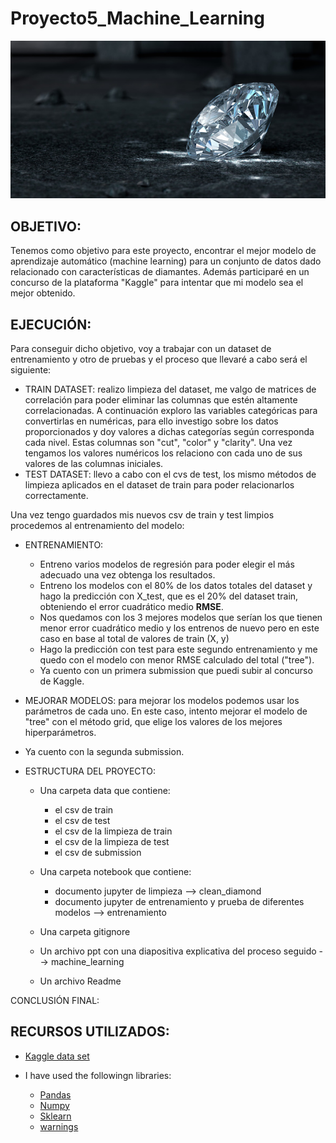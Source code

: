 # Proyecto5_Machine_Learning

![imagen](imag.jpg)

## OBJETIVO:
Tenemos como objetivo para este proyecto, encontrar el mejor modelo de aprendizaje automático (machine learning) para un conjunto de datos dado relacionado con características de diamantes. Además participaré en un concurso de la plataforma "Kaggle" para intentar que mi modelo sea el mejor obtenido.


## EJECUCIÓN:
Para conseguir dicho objetivo, voy a trabajar con un dataset de entrenamiento y otro de pruebas y el proceso que llevaré a cabo será el siguiente:
- TRAIN DATASET:
realizo limpieza del dataset, me valgo de matrices de correlación para poder eliminar las columnas que estén altamente correlacionadas.
A continuación exploro las variables categóricas para convertirlas en numéricas, para ello investigo sobre los datos proporcionados y doy valores a dichas categorías según corresponda cada nivel. Estas columnas son "cut", "color" y "clarity". Una vez tengamos los valores numéricos los relaciono con cada uno de sus valores de las columnas iniciales.
- TEST DATASET:
llevo a cabo con el cvs de test, los mismo métodos de limpieza aplicados en el dataset de train para poder relacionarlos correctamente.

Una vez tengo guardados mis nuevos csv de train y test limpios procedemos al entrenamiento del modelo:

- ENTRENAMIENTO:
    - Entreno varios modelos de regresión para poder elegir el más adecuado una vez obtenga los resultados.
    - Entreno los modelos con el 80% de los datos totales del dataset y hago la predicción con X_test, que es el 20% del dataset train, obteniendo el error cuadrático medio **RMSE**.
    - Nos quedamos con los 3 mejores modelos que serían los que tienen menor error cuadrático medio y los entrenos de nuevo pero en este caso en base al total de valores de train (X, y)
    - Hago la predicción con test para este segundo entrenamiento y me quedo con el modelo con menor RMSE calculado del total ("tree").
    - Ya cuento con un primera submission que puedi subir al concurso de Kaggle.


- MEJORAR MODELOS: para mejorar los modelos podemos usar los parámetros de cada uno. En este caso, intento mejorar el modelo de "tree" con el método grid, que elige los valores de los mejores hiperparámetros.
- Ya cuento con la segunda submission.


- ESTRUCTURA DEL PROYECTO: 
    - Una carpeta data que contiene:
        - el csv de train
        - el csv de test
        - el csv de la limpieza de train
        - el csv de la limpieza de test
        - el csv de submission
    - Una carpeta notebook que contiene:
        - documento jupyter de limpieza --> clean_diamond
        - documento jupyter de entrenamiento y prueba de diferentes modelos --> entrenamiento
  
    - Una carpeta gitignore

    - Un archivo ppt con una diapositiva explicativa del proceso seguido --> machine_learning

    - Un archivo Readme
    
CONCLUSIÓN FINAL:


## RECURSOS UTILIZADOS:
- [Kaggle data set](https://www.kaggle.com/c/diamonds-datamad1021-rev/leaderboard)

- I have used the followingn libraries:
    - [Pandas](https://pandas.pydata.org/)
    - [Numpy](https://numpy.org/doc/)
    - [Sklearn](https://scikit-learn.org/)
    - [warnings](https://docs.python.org/3/library/warnings.html)